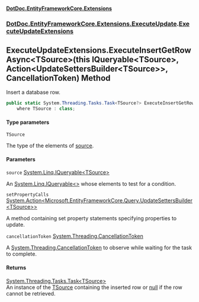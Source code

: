 #### [DotDoc\.EntityFrameworkCore\.Extensions](Home 'Home')
### [DotDoc\.EntityFrameworkCore\.Extensions\.ExecuteUpdate](DotDoc.EntityFrameworkCore.Extensions.ExecuteUpdate 'DotDoc\.EntityFrameworkCore\.Extensions\.ExecuteUpdate').[ExecuteUpdateExtensions](ExecuteUpdateExtensions 'DotDoc\.EntityFrameworkCore\.Extensions\.ExecuteUpdate\.ExecuteUpdateExtensions')

## ExecuteUpdateExtensions\.ExecuteInsertGetRowAsync\<TSource\>\(this IQueryable\<TSource\>, Action\<UpdateSettersBuilder\<TSource\>\>, CancellationToken\) Method

Insert a database row\.

```csharp
public static System.Threading.Tasks.Task<TSource?> ExecuteInsertGetRowAsync<TSource>(this System.Linq.IQueryable<TSource> source, System.Action<Microsoft.EntityFrameworkCore.Query.UpdateSettersBuilder<TSource>> setPropertyCalls, System.Threading.CancellationToken cancellationToken=default(System.Threading.CancellationToken))
    where TSource : class;
```
#### Type parameters

<a name='DotDoc.EntityFrameworkCore.Extensions.ExecuteUpdate.ExecuteUpdateExtensions.ExecuteInsertGetRowAsync_TSource_(thisSystem.Linq.IQueryable_TSource_,System.Action_Microsoft.EntityFrameworkCore.Query.UpdateSettersBuilder_TSource__,System.Threading.CancellationToken).TSource'></a>

`TSource`

The type of the elements of [source](ExecuteUpdateExtensions.ExecuteInsertGetRowAsync.N5L33IBE12KL0PYEFJPPG95GB#DotDoc.EntityFrameworkCore.Extensions.ExecuteUpdate.ExecuteUpdateExtensions.ExecuteInsertGetRowAsync_TSource_(thisSystem.Linq.IQueryable_TSource_,System.Action_Microsoft.EntityFrameworkCore.Query.UpdateSettersBuilder_TSource__,System.Threading.CancellationToken).source 'DotDoc\.EntityFrameworkCore\.Extensions\.ExecuteUpdate\.ExecuteUpdateExtensions\.ExecuteInsertGetRowAsync\<TSource\>\(this System\.Linq\.IQueryable\<TSource\>, System\.Action\<Microsoft\.EntityFrameworkCore\.Query\.UpdateSettersBuilder\<TSource\>\>, System\.Threading\.CancellationToken\)\.source')\.
#### Parameters

<a name='DotDoc.EntityFrameworkCore.Extensions.ExecuteUpdate.ExecuteUpdateExtensions.ExecuteInsertGetRowAsync_TSource_(thisSystem.Linq.IQueryable_TSource_,System.Action_Microsoft.EntityFrameworkCore.Query.UpdateSettersBuilder_TSource__,System.Threading.CancellationToken).source'></a>

`source` [System\.Linq\.IQueryable&lt;](https://learn.microsoft.com/en-us/dotnet/api/system.linq.iqueryable-1 'System\.Linq\.IQueryable\`1')[TSource](ExecuteUpdateExtensions.ExecuteInsertGetRowAsync.N5L33IBE12KL0PYEFJPPG95GB#DotDoc.EntityFrameworkCore.Extensions.ExecuteUpdate.ExecuteUpdateExtensions.ExecuteInsertGetRowAsync_TSource_(thisSystem.Linq.IQueryable_TSource_,System.Action_Microsoft.EntityFrameworkCore.Query.UpdateSettersBuilder_TSource__,System.Threading.CancellationToken).TSource 'DotDoc\.EntityFrameworkCore\.Extensions\.ExecuteUpdate\.ExecuteUpdateExtensions\.ExecuteInsertGetRowAsync\<TSource\>\(this System\.Linq\.IQueryable\<TSource\>, System\.Action\<Microsoft\.EntityFrameworkCore\.Query\.UpdateSettersBuilder\<TSource\>\>, System\.Threading\.CancellationToken\)\.TSource')[&gt;](https://learn.microsoft.com/en-us/dotnet/api/system.linq.iqueryable-1 'System\.Linq\.IQueryable\`1')

An [System\.Linq\.IQueryable&lt;&gt;](https://learn.microsoft.com/en-us/dotnet/api/system.linq.iqueryable-1 'System\.Linq\.IQueryable\`1') whose elements to test for a condition\.

<a name='DotDoc.EntityFrameworkCore.Extensions.ExecuteUpdate.ExecuteUpdateExtensions.ExecuteInsertGetRowAsync_TSource_(thisSystem.Linq.IQueryable_TSource_,System.Action_Microsoft.EntityFrameworkCore.Query.UpdateSettersBuilder_TSource__,System.Threading.CancellationToken).setPropertyCalls'></a>

`setPropertyCalls` [System\.Action&lt;](https://learn.microsoft.com/en-us/dotnet/api/system.action-1 'System\.Action\`1')[Microsoft\.EntityFrameworkCore\.Query\.UpdateSettersBuilder&lt;](https://learn.microsoft.com/en-us/dotnet/api/microsoft.entityframeworkcore.query.updatesettersbuilder-1 'Microsoft\.EntityFrameworkCore\.Query\.UpdateSettersBuilder\`1')[TSource](ExecuteUpdateExtensions.ExecuteInsertGetRowAsync.N5L33IBE12KL0PYEFJPPG95GB#DotDoc.EntityFrameworkCore.Extensions.ExecuteUpdate.ExecuteUpdateExtensions.ExecuteInsertGetRowAsync_TSource_(thisSystem.Linq.IQueryable_TSource_,System.Action_Microsoft.EntityFrameworkCore.Query.UpdateSettersBuilder_TSource__,System.Threading.CancellationToken).TSource 'DotDoc\.EntityFrameworkCore\.Extensions\.ExecuteUpdate\.ExecuteUpdateExtensions\.ExecuteInsertGetRowAsync\<TSource\>\(this System\.Linq\.IQueryable\<TSource\>, System\.Action\<Microsoft\.EntityFrameworkCore\.Query\.UpdateSettersBuilder\<TSource\>\>, System\.Threading\.CancellationToken\)\.TSource')[&gt;](https://learn.microsoft.com/en-us/dotnet/api/microsoft.entityframeworkcore.query.updatesettersbuilder-1 'Microsoft\.EntityFrameworkCore\.Query\.UpdateSettersBuilder\`1')[&gt;](https://learn.microsoft.com/en-us/dotnet/api/system.action-1 'System\.Action\`1')

A method containing set property statements specifying properties to update\.

<a name='DotDoc.EntityFrameworkCore.Extensions.ExecuteUpdate.ExecuteUpdateExtensions.ExecuteInsertGetRowAsync_TSource_(thisSystem.Linq.IQueryable_TSource_,System.Action_Microsoft.EntityFrameworkCore.Query.UpdateSettersBuilder_TSource__,System.Threading.CancellationToken).cancellationToken'></a>

`cancellationToken` [System\.Threading\.CancellationToken](https://learn.microsoft.com/en-us/dotnet/api/system.threading.cancellationtoken 'System\.Threading\.CancellationToken')

A [System\.Threading\.CancellationToken](https://learn.microsoft.com/en-us/dotnet/api/system.threading.cancellationtoken 'System\.Threading\.CancellationToken') to observe while waiting for the task to complete\.

#### Returns
[System\.Threading\.Tasks\.Task&lt;](https://learn.microsoft.com/en-us/dotnet/api/system.threading.tasks.task-1 'System\.Threading\.Tasks\.Task\`1')[TSource](ExecuteUpdateExtensions.ExecuteInsertGetRowAsync.N5L33IBE12KL0PYEFJPPG95GB#DotDoc.EntityFrameworkCore.Extensions.ExecuteUpdate.ExecuteUpdateExtensions.ExecuteInsertGetRowAsync_TSource_(thisSystem.Linq.IQueryable_TSource_,System.Action_Microsoft.EntityFrameworkCore.Query.UpdateSettersBuilder_TSource__,System.Threading.CancellationToken).TSource 'DotDoc\.EntityFrameworkCore\.Extensions\.ExecuteUpdate\.ExecuteUpdateExtensions\.ExecuteInsertGetRowAsync\<TSource\>\(this System\.Linq\.IQueryable\<TSource\>, System\.Action\<Microsoft\.EntityFrameworkCore\.Query\.UpdateSettersBuilder\<TSource\>\>, System\.Threading\.CancellationToken\)\.TSource')[&gt;](https://learn.microsoft.com/en-us/dotnet/api/system.threading.tasks.task-1 'System\.Threading\.Tasks\.Task\`1')  
An instance of the [TSource](ExecuteUpdateExtensions.ExecuteInsertGetRowAsync.N5L33IBE12KL0PYEFJPPG95GB#DotDoc.EntityFrameworkCore.Extensions.ExecuteUpdate.ExecuteUpdateExtensions.ExecuteInsertGetRowAsync_TSource_(thisSystem.Linq.IQueryable_TSource_,System.Action_Microsoft.EntityFrameworkCore.Query.UpdateSettersBuilder_TSource__,System.Threading.CancellationToken).TSource 'DotDoc\.EntityFrameworkCore\.Extensions\.ExecuteUpdate\.ExecuteUpdateExtensions\.ExecuteInsertGetRowAsync\<TSource\>\(this System\.Linq\.IQueryable\<TSource\>, System\.Action\<Microsoft\.EntityFrameworkCore\.Query\.UpdateSettersBuilder\<TSource\>\>, System\.Threading\.CancellationToken\)\.TSource') containing the inserted row or [null](https://docs.microsoft.com/en-us/dotnet/csharp/language-reference/keywords/null 'https://docs\.microsoft\.com/en\-us/dotnet/csharp/language\-reference/keywords/null') if the row cannot be retrieved\.